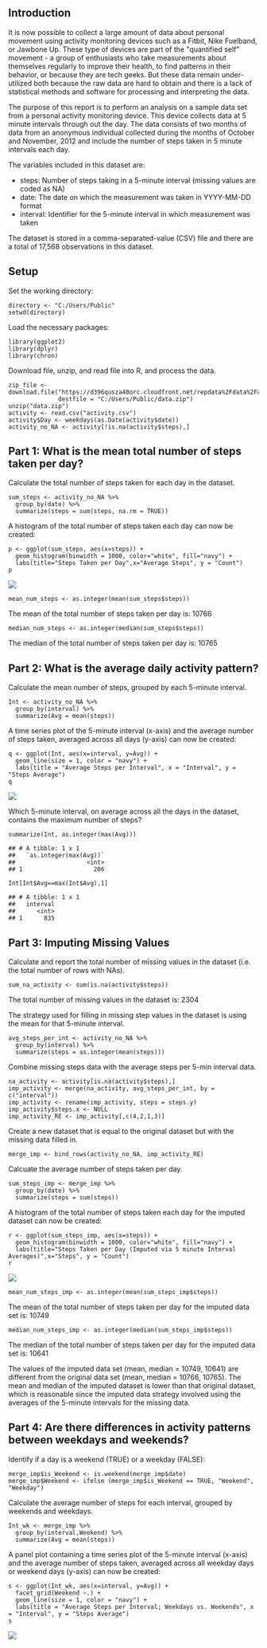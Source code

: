 Introduction
------------

It is now possible to collect a large amount of data about personal
movement using activity monitoring devices such as a Fitbit, Nike
Fuelband, or Jawbone Up. These type of devices are part of the
"quantified self" movement - a group of enthusiasts who take
measurements about themselves regularly to improve their health, to find
patterns in their behavior, or because they are tech geeks. But these
data remain under-utilized both because the raw data are hard to obtain
and there is a lack of statistical methods and software for processing
and interpreting the data.

The purpose of this report is to perform an analysis on a sample data
set from a personal activity monitoring device. This device collects
data at 5 minute intervals through out the day. The data consists of two
months of data from an anonymous individual collected during the months
of October and November, 2012 and include the number of steps taken in 5
minute intervals each day.

The variables included in this dataset are:

-   steps: Number of steps taking in a 5-minute interval (missing values
    are coded as NA)
-   date: The date on which the measurement was taken in YYYY-MM-DD
    format
-   interval: Identifier for the 5-minute interval in which measurement
    was taken

The dataset is stored in a comma-separated-value (CSV) file and there
are a total of 17,568 observations in this dataset.

Setup
-----

Set the working directory:

    directory <- "C:/Users/Public"
    setwd(directory)

Load the necessary packages:

    library(ggplot2)
    library(dplyr)
    library(chron)

Download file, unzip, and read file into R, and process the data.

    zip_file <- download.file("https://d396qusza40orc.cloudfront.net/repdata%2Fdata%2Factivity.zip", 
                  destfile = "C:/Users/Public/data.zip")
    unzip("data.zip")
    activity <- read.csv("activity.csv")
    activity$Day <- weekdays(as.Date(activity$date))
    activity_no_NA <- activity[!is.na(activity$steps),]

Part 1: What is the mean total number of steps taken per day?
-------------------------------------------------------------

Calculate the total number of steps taken for each day in the dataset.

    sum_steps <- activity_no_NA %>%
      group_by(date) %>%
      summarize(steps = sum(steps, na.rm = TRUE))

A histogram of the total number of steps taken each day can now be
created:

    p <- ggplot(sum_steps, aes(x=steps)) + 
      geom_histogram(binwidth = 1000, color="white", fill="navy") +
      labs(title="Steps Taken per Day",x="Average Steps", y = "Count")
    p

![](PA1_template_files/figure-markdown_strict/unnamed-chunk-5-1.png)

    mean_num_steps <- as.integer(mean(sum_steps$steps))

The mean of the total number of steps taken per day is: 10766

    median_num_steps <- as.integer(median(sum_steps$steps))

The median of the total number of steps taken per day is: 10765

Part 2: What is the average daily activity pattern?
---------------------------------------------------

Calculate the mean number of steps, grouped by each 5-minute interval.

    Int <- activity_no_NA %>%
      group_by(interval) %>%
      summarize(Avg = mean(steps))

A time series plot of the 5-minute interval (x-axis) and the average
number of steps taken, averaged across all days (y-axis) can now be
created:

    q <- ggplot(Int, aes(x=interval, y=Avg)) +
      geom_line(size = 1, color = "navy") +
      labs(title = "Average Steps per Interval", x = "Interval", y = "Steps Average")
    q

![](PA1_template_files/figure-markdown_strict/unnamed-chunk-9-1.png)

Which 5-minute interval, on average across all the days in the dataset,
contains the maximum number of steps?

    summarize(Int, as.integer(max(Avg)))

    ## # A tibble: 1 x 1
    ##   `as.integer(max(Avg))`
    ##                    <int>
    ## 1                    206

    Int[Int$Avg==max(Int$Avg),1]

    ## # A tibble: 1 x 1
    ##   interval
    ##      <int>
    ## 1      835

Part 3: Imputing Missing Values
-------------------------------

Calculate and report the total number of missing values in the dataset
(i.e. the total number of rows with NAs).

    sum_na_activity <- sum(is.na(activity$steps))

The total number of missing values in the dataset is: 2304

The strategy used for filling in missing step values in the dataset is
using the mean for that 5-minute interval.

    avg_steps_per_int <- activity_no_NA %>%
      group_by(interval) %>%
      summarize(steps = as.integer(mean(steps)))

Combine missing steps data with the average steps per 5-min interval
data.

    na_activity <- activity[is.na(activity$steps),]
    imp_activity <- merge(na_activity, avg_steps_per_int, by = c("interval"))
    imp_activity <- rename(imp_activity, steps = steps.y)
    imp_activity$steps.x <- NULL
    imp_activity_RE <- imp_activity[,c(4,2,1,3)]

Create a new dataset that is equal to the original dataset but with the
missing data filled in.

    merge_imp <- bind_rows(activity_no_NA, imp_activity_RE)

Calcuate the average number of steps taken per day.

    sum_steps_imp <- merge_imp %>%
      group_by(date) %>%
      summarize(steps = sum(steps))

A histogram of the total number of steps taken each day for the imputed
dataset can now be created:

    r <- ggplot(sum_steps_imp, aes(x=steps)) + 
      geom_histogram(binwidth = 1000, color="white", fill="navy") +
      labs(title="Steps Taken per Day (Imputed via 5 minute Interval Averages)",x="Steps", y = "Count")
    r

![](PA1_template_files/figure-markdown_strict/unnamed-chunk-16-1.png)

    mean_num_steps_imp <- as.integer(mean(sum_steps_imp$steps))

The mean of the total number of steps taken per day for the imputed data
set is: 10749

    median_num_steps_imp <- as.integer(median(sum_steps_imp$steps))

The median of the total number of steps taken per day for the imputed
data set is: 10641

The values of the imputed data set (mean, median = 10749, 10641) are
different from the original data set (mean, median = 10766, 10765). The
mean and median of the imputed dataset is lower than that original
dataset, which is reasonable since the imputed data strategy involved
using the averages of the 5-minute intervals for the missing data.

Part 4: Are there differences in activity patterns between weekdays and weekends?
---------------------------------------------------------------------------------

Identify if a day is a weekend (TRUE) or a weekday (FALSE):

    merge_imp$is_Weekend <- is.weekend(merge_imp$date)
    merge_imp$Weekend <- ifelse (merge_imp$is_Weekend == TRUE, "Weekend", "Weekday")

Calculate the average number of steps for each interval, grouped by
weekends and weekdays.

    Int_wk <- merge_imp %>%
      group_by(interval,Weekend) %>%
      summarize(Avg = mean(steps))

A panel plot containing a time series plot of the 5-minute interval
(x-axis) and the average number of steps taken, averaged across all
weekday days or weekend days (y-axis) can now be created:

    s <- ggplot(Int_wk, aes(x=interval, y=Avg)) +
      facet_grid(Weekend ~.) +
      geom_line(size = 1, color = "navy") +
      labs(title = "Average Steps per Interval; Weekdays vs. Weekends", x = "Interval", y = "Steps Average")
    s

![](PA1_template_files/figure-markdown_strict/unnamed-chunk-21-1.png)

